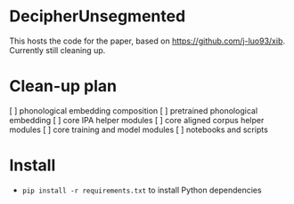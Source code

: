 # DecipherUnsegmented
This hosts the code for the paper, based on https://github.com/j-luo93/xib. Currently still cleaning up.

# Clean-up plan
[ ] phonological embedding composition 
[ ] pretrained phonological embedding
[ ] core IPA helper modules
[ ] core aligned corpus helper modules
[ ] core training and model modules
[ ] notebooks and scripts

# Install
* `pip install -r requirements.txt` to install Python dependencies
